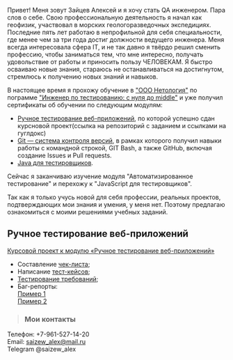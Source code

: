 Привет! 
Меня зовут Зайцев Алексей и я хочу стать QA инженером.
Пара слов о себе.
Свою профессиональную деятельность я начал как геофизик, участвовал в морских геологоразведочных экспедициях. Последние пять лет работаю в непрофильной для себя специальности, где менее чем за три года достиг должности ведущего инженера.
Меня всегда интересовала сфера IT, и не так давно я твёрдо решил сменить профессию, чтобы заниматься тем, что мне интересно, получать удовольствие от работы и приносить пользу ЧЕЛОВЕКАМ.
Я быстро осваиваю новые знания, стараюсь не останавливаться на достигнутом, стремлюсь к получению новых знаний и навыков.

В настоящее время я прохожу обучение в ["ООО Нетология"](https://netology.ru/) по пограмме ["Инженер по тестированию: с нуля до middle"](https://netology.ru/programs/qa-middle) и уже получил сертификаты об обучении по следующим модулям:
* [Ручное тестирование веб-приложений](data/Manual%20testing%20certificate_page-0001.jpg), по которой успешно сдан курсновой проект(ссылка на репозиторий с заданием и ссылками на гуглдокс)
* [Git — система контроля версий](data/GIT%20certificate_page-0001.jpg), в рамках которого получил навыки работы с командной строкой, GIT Bash, а также GitHub, включая создание Issues и Pull requests.
* [Java для тестировщиков](data/Java%20certificate_page-0001.jpg).

Сейчас я заканчиваю изучение модуля "Автоматизированное тестирование" и перехожу к "JavaScript для тестировщиков".

Так как я только учусь новой для себя профессии, реальных проектов, подтверждающих мои знания и умения, у меня нет.
Поэтому предлагаю ознакомиться с моими решениями учебных заданий.

## Ручное тестирование веб-приложений

 [Курсовой проект к модулю «Ручное тестирование веб-приложений»](https://github.com/netology-code/iqa-diplom/blob/main/README.md)
 * Составление [чек-листа](https://docs.google.com/spreadsheets/d/1sRCRPhDzVEm02fiHFJuZSPrBVsxFlk40SeHr2Xj7CEg/edit#gid=946475606);
 * Написание [тест-кейсов](https://docs.google.com/spreadsheets/d/18yU_uTFBRa-BrMa937tcK2uGPb-iIVuo6VoHjBns_5U/edit#gid=1187853437);
 * [Тестирование требований](https://docs.google.com/document/d/1-G2UCShClrP5A49xLSlx5bJpaE5ly-Gqcex83imxq0A/edit);
 * Баг-репорты:  
    [Пример 1](https://docs.google.com/spreadsheets/d/1fVF-EfQKofSlPEWOm5YTeFwVNA_zHAdwjOOhmlJWoug/edit#gid=372290302)  
    [Пример 2](https://docs.google.com/spreadsheets/d/1RH3r0rKdRUcNemDcEMm2BiGOoQBTHK_D0RR0p3xRRqA/edit#gid=0)



 
> ### Мои контакты
Телефон: +7-961-527-14-20  
Email: saizew_alex@mail.ru  
Telegram @saizew_alex